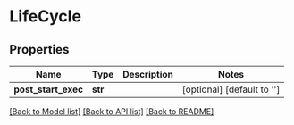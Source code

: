 # LifeCycle


## Properties
Name | Type | Description | Notes
------------ | ------------- | ------------- | -------------
**post_start_exec** | **str** |  | [optional] [default to '']

[[Back to Model list]](../README.md#documentation-for-models) [[Back to API list]](../README.md#documentation-for-api-endpoints) [[Back to README]](../README.md)


